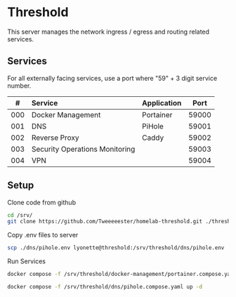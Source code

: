 # Threshold
This server manages the network ingress / egress and routing related services.

## Services
For all externally facing services, use a port where "59" + 3 digit service number.

|  #  | Service                        | Application | Port  |
|:---:|:-------------------------------|:------------|:-----:|
| 000 | Docker Management              | Portainer   | 59000 |
| 001 | DNS                            | PiHole      | 59001 |
| 002 | Reverse Proxy                  | Caddy       | 59002 |
| 003 | Security Operations Monitoring |             | 59003 |
| 004 | VPN                            |             | 59004 |

## Setup
Clone code from github
```bash
cd /srv/
git clone https://github.com/Tweeeeester/homelab-threshold.git ./threshold
```

Copy .env files to server
```bash
scp ./dns/pihole.env lyonette@threshold:/srv/threshold/dns/pihole.env
```

Run Services
```bash
docker compose -f /srv/threshold/docker-management/portainer.compose.yaml up -d

docker compose -f /srv/threshold/dns/pihole.compose.yaml up -d
```

